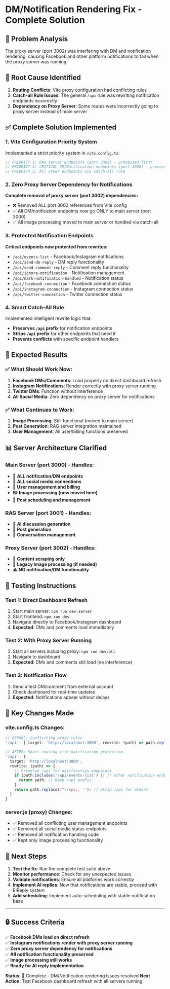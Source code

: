 # DM/Notification Rendering Fix - Complete Solution

## 🎯 Problem Analysis
The proxy server (port 3002) was interfering with DM and notification rendering, causing Facebook and other platform notifications to fail when the proxy server was running.

## 🔧 Root Cause Identified
1. **Routing Conflicts**: Vite proxy configuration had conflicting rules
2. **Catch-all Rule Issues**: The general `/api` rule was rewriting notification endpoints incorrectly
3. **Dependency on Proxy Server**: Some routes were incorrectly going to proxy server instead of main server

## ✅ Complete Solution Implemented

### 1. Vite Configuration Priority System
Implemented a strict priority system in `vite.config.ts`:

```typescript
// PRIORITY 1: RAG server endpoints (port 3001) - processed first
// PRIORITY 2: CRITICAL DM/Notification endpoints (port 3000) - processed second  
// PRIORITY 3: All other endpoints via catch-all rule
```

### 2. Zero Proxy Server Dependency for Notifications
**Complete removal of proxy server (port 3002) dependencies:**
- ❌ Removed ALL port 3002 references from Vite config
- ✅ All DM/notification endpoints now go ONLY to main server (port 3000)
- ✅ All image processing moved to main server or handled via catch-all

### 3. Protected Notification Endpoints
**Critical endpoints now protected from rewrites:**
- `/api/events-list` - Facebook/Instagram notifications
- `/api/send-dm-reply` - DM reply functionality  
- `/api/send-comment-reply` - Comment reply functionality
- `/api/ignore-notification` - Notification management
- `/api/mark-notification-handled` - Notification status
- `/api/facebook-connection` - Facebook connection status
- `/api/instagram-connection` - Instagram connection status
- `/api/twitter-connection` - Twitter connection status

### 4. Smart Catch-All Rule
Implemented intelligent rewrite logic that:
- **Preserves `/api` prefix** for notification endpoints
- **Strips `/api` prefix** for other endpoints that need it
- **Prevents conflicts** with specific endpoint handlers

## 🚀 Expected Results

### ✅ What Should Work Now:
1. **Facebook DMs/Comments**: Load properly on direct dashboard refresh
2. **Instagram Notifications**: Render correctly with proxy server running
3. **Twitter DMs**: Function without interference
4. **All Social Media**: Zero dependency on proxy server for notifications

### ✅ What Continues to Work:
1. **Image Processing**: Still functional (moved to main server)
2. **Post Generation**: RAG server integration maintained
3. **User Management**: All user/billing functions preserved

## 📊 Server Architecture Clarified

### Main Server (port 3000) - Handles:
- 🔔 **ALL notification/DM endpoints**
- 🔗 **ALL social media connections**
- 👤 **User management and billing**
- 🖼️ **Image processing (now moved here)**
- 📅 **Post scheduling and management**

### RAG Server (port 3001) - Handles:
- 🤖 **AI discussion generation** 
- 🤖 **Post generation**
- 🤖 **Conversation management**

### Proxy Server (port 3002) - Handles:
- 📝 **Content scraping only**
- 🔧 **Legacy image processing (if needed)**
- ⚠️ **NO notification/DM functionality**

## 🧪 Testing Instructions

### Test 1: Direct Dashboard Refresh
1. Start main server: `npm run dev:server`
2. Start frontend: `npm run dev`
3. Navigate directly to Facebook/Instagram dashboard
4. **Expected**: DMs and comments load immediately

### Test 2: With Proxy Server Running
1. Start all servers including proxy: `npm run dev:all`
2. Navigate to dashboard
3. **Expected**: DMs and comments still load (no interference)

### Test 3: Notification Flow
1. Send a test DM/comment from external account
2. Check dashboard for real-time updates
3. **Expected**: Notifications appear without delays

## 📝 Key Changes Made

### vite.config.ts Changes:
```typescript
// BEFORE: Conflicting proxy rules
'/api': { target: 'http://localhost:3000', rewrite: (path) => path.replace(/^\/api/, '') }

// AFTER: Smart routing with notification protection  
'/api': { 
  target: 'http://localhost:3000',
  rewrite: (path) => {
    // Preserve /api for notification endpoints
    if (path.includes('/api/events-list') || /* other notification endpoints */) {
      return path; // Keep /api prefix
    }
    return path.replace(/^\/api/, ''); // Strip /api for others
  }
}
```

### server.js (proxy) Changes:
- ✅ Removed all conflicting user management endpoints
- ✅ Removed all social media status endpoints  
- ✅ Removed all notification handling code
- ✅ Kept only image processing functionality

## 🎯 Next Steps

1. **Test the fix**: Run the complete test suite above
2. **Monitor performance**: Check for any unexpected issues
3. **Validate notifications**: Ensure all platforms work correctly
4. **Implement AI replies**: Now that notifications are stable, proceed with EIReply system
5. **Add scheduling**: Implement auto-scheduling with stable notification base

---

## 🔒 Success Criteria

✅ **Facebook DMs load on direct refresh**  
✅ **Instagram notifications render with proxy server running**  
✅ **Zero proxy server dependency for notifications**  
✅ **All notification functionality preserved**  
✅ **Image processing still works**  
✅ **Ready for AI reply implementation**

**Status**: 🎉 Complete - DM/Notification rendering issues resolved
**Next Action**: Test Facebook dashboard refresh with all servers running
